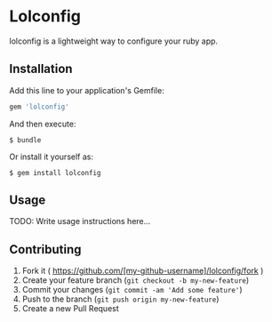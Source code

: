 # Lolconfig

lolconfig is a lightweight way to configure your ruby app.

## Installation

Add this line to your application's Gemfile:

```ruby
gem 'lolconfig'
```

And then execute:

    $ bundle

Or install it yourself as:

    $ gem install lolconfig

## Usage

TODO: Write usage instructions here...

## Contributing

1. Fork it ( https://github.com/[my-github-username]/lolconfig/fork )
2. Create your feature branch (`git checkout -b my-new-feature`)
3. Commit your changes (`git commit -am 'Add some feature'`)
4. Push to the branch (`git push origin my-new-feature`)
5. Create a new Pull Request
